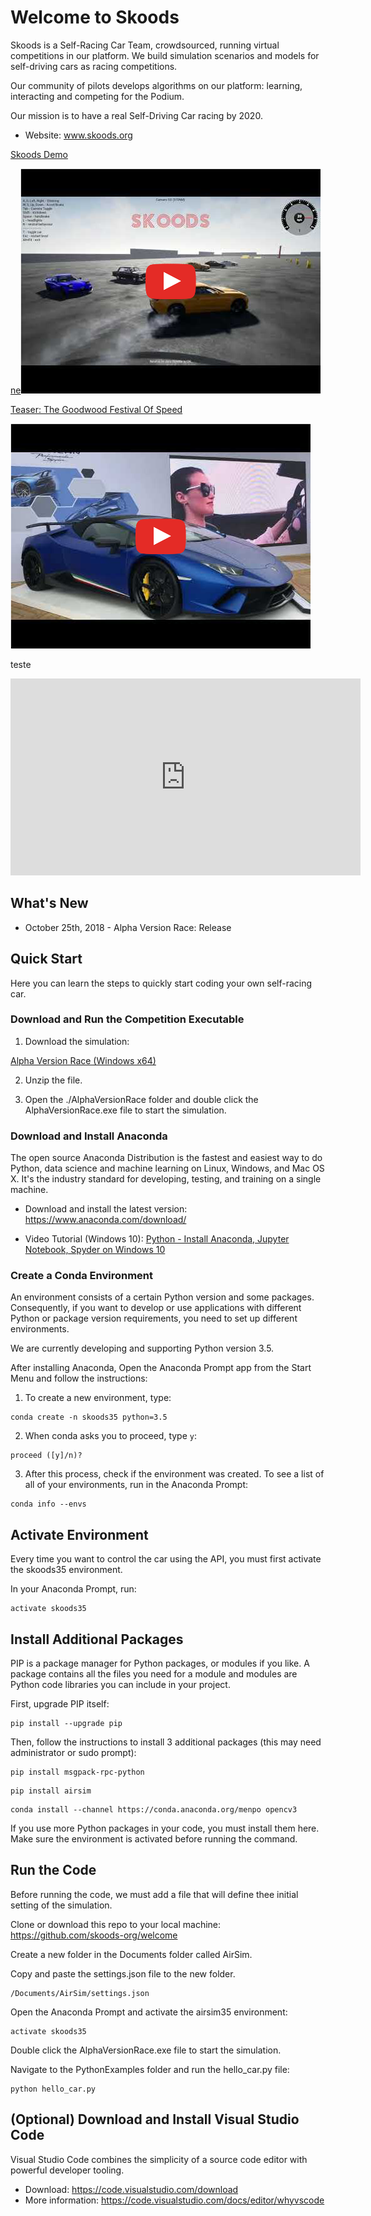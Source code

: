 # Welcome to Skoods

Skoods is a Self-Racing Car Team, crowdsourced, running virtual competitions in our platform. We build simulation scenarios and models for self-driving cars as racing competitions.

Our community of pilots develops algorithms on our platform: learning, interacting and competing for the Podium.

Our mission is to have a real Self-Driving Car racing by 2020.

- Website: www.skoods.org

<u>Skoods Demo</u>

[ne![Skoods Demo](images\skoods-demo.png)](https://www.youtube.com/watch?v=8hI_HZZnYH0)

<u>Teaser: The Goodwood Festival Of Speed</u>

[![Skoods Demo](images\skoods-fos.png)](https://www.youtube.com/watch?v=X7a1ARVpse0)

teste



<iframe width="560" height="315" src="https://www.youtube.com/embed/X7a1ARVpse0" frameborder="0" allow="autoplay; encrypted-media" allowfullscreen></iframe>



## What's New

- October 25th, 2018 - Alpha Version Race: Release

## Quick Start

Here you can learn the steps to quickly start coding your own self-racing car.

### Download and Run the Competition Executable

1. Download the simulation:

[Alpha Version Race (Windows x64)](https://docs.zoho.com/file/akrkj92738de27bf94221a4f8867c6ba159b3)

2. Unzip the file.

3. Open the ./AlphaVersionRace folder and double click the AlphaVersionRace.exe file to start the simulation.

### Download and Install Anaconda

The open source Anaconda Distribution is the fastest and easiest way to do Python, data science and machine learning on Linux, Windows, and Mac OS X. It's the industry standard for developing, testing, and training on a single machine.

- Download and install the latest version: https://www.anaconda.com/download/

- Video Tutorial (Windows 10): [Python - Install Anaconda, Jupyter Notebook, Spyder on Windows 10](https://www.youtube.com/watch?v=Q0jGAZAdZqM)

### Create a Conda Environment

An environment consists of a certain Python version and some packages. Consequently, if you want to develop or use applications with different Python or package version requirements, you need to set up different environments.

We are currently developing and supporting Python version 3.5.

After installing Anaconda, Open the Anaconda Prompt app from the Start Menu and follow the instructions:

1. To create a new environment, type:

```comm
conda create -n skoods35 python=3.5
```

2. When conda asks you to proceed, type `y`:

```
proceed ([y]/n)?
```

3. After this process, check if the environment was created. To see a list of all of your environments, run in the Anaconda Prompt:

```
conda info --envs
```

## Activate Environment

Every time you want to control the car using the API, you must first activate the skoods35 environment.

In your Anaconda Prompt, run:

```
activate skoods35
```

## Install Additional Packages

PIP is a package manager for Python packages, or modules if you like. A package contains all the files you need for a module and modules are Python code libraries you can include in your project.

First, upgrade PIP itself:

```
pip install --upgrade pip
```

Then, follow the instructions to install 3 additional packages (this may need administrator or sudo prompt):

```
pip install msgpack-rpc-python
```

```
pip install airsim
```

```
conda install --channel https://conda.anaconda.org/menpo opencv3
```

If you use more Python packages in your code, you must install them here. Make sure the environment is activated before running the command.

## Run the Code

Before running the code, we must add a file that will define thee initial setting of the simulation.

Clone or download this repo to your local machine: https://github.com/skoods-org/welcome

Create a new folder in the Documents folder called AirSim.

Copy and paste the settings.json file to the new folder.

```
/Documents/AirSim/settings.json
```

Open the Anaconda Prompt and activate the airsim35 environment:

```
activate skoods35
```

Double click the AlphaVersionRace.exe file to start the simulation.

Navigate to the PythonExamples folder and run the hello_car.py file:

```
python hello_car.py
```

## (Optional) Download and Install Visual Studio Code

Visual Studio Code combines the simplicity of a source code editor with powerful developer tooling.

- Download: https://code.visualstudio.com/download
- More information: https://code.visualstudio.com/docs/editor/whyvscode

